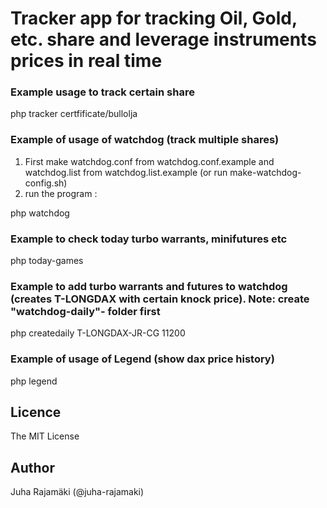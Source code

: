 # Tracker app for tracking Oil, Gold, etc. share and leverage instruments prices in real time



### Example usage to track certain share

php tracker certfificate/bullolja



### Example of usage of watchdog (track multiple shares)
1. First make watchdog.conf from watchdog.conf.example and watchdog.list from watchdog.list.example (or run make-watchdog-config.sh)
2. run the program :

php watchdog



### Example to check today turbo warrants, minifutures etc 

php today-games



### Example to add turbo warrants and futures to watchdog (creates T-LONGDAX with certain knock price). Note: create "watchdog-daily"- folder first

php createdaily T-LONGDAX-JR-CG 11200



### Example of usage of Legend (show dax price history)

php legend



## Licence

The MIT License


## Author

Juha Rajamäki (@juha-rajamaki)
